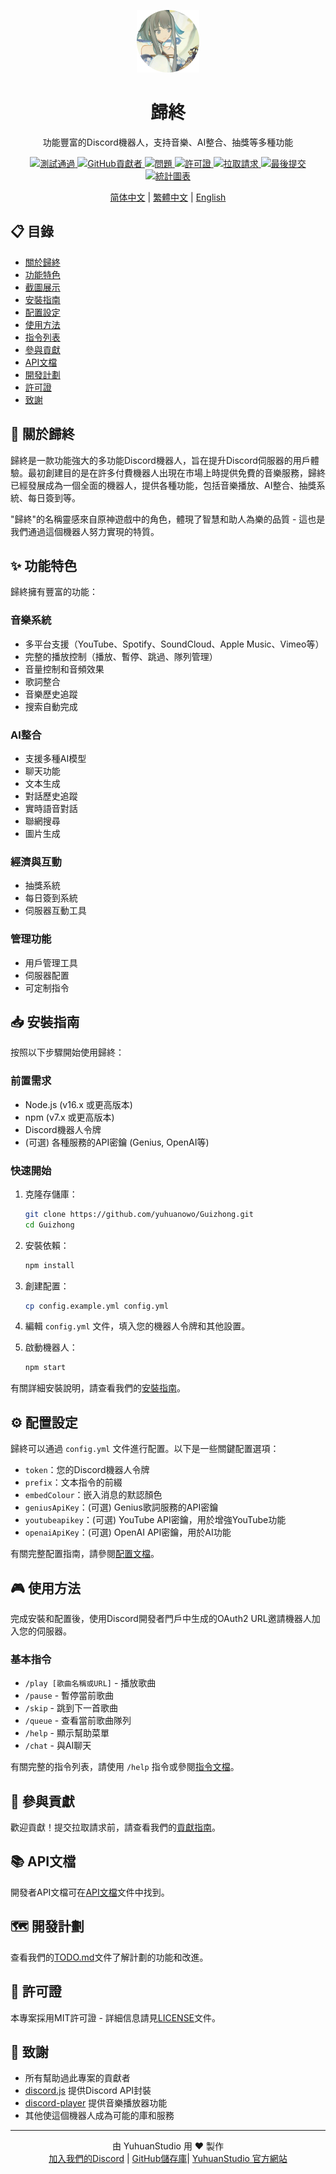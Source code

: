 <p align="center">
  <img src="https://github.com/yuhuanowo/Guizhong/blob/main/assets/logo.png?raw=true" width = "100" height = "100"/>
</p>
<h1 align="center">歸終</h1>
<p align="center">功能豐富的Discord機器人，支持音樂、AI整合、抽獎等多種功能</p>

<p align="center">
  <a href="https://github.com/yuhuanowo/Guizhong/actions">
    <img alt="測試通過" src="https://github.com/yuhuanowo/Guizhong/workflows/CodeQL/badge.svg" />
  </a>
  <a href="https://github.com/yuhuanowo/Guizhong/graphs/contributors">
    <img alt="GitHub貢獻者" src="https://img.shields.io/github/contributors/yuhuanowo/Guizhong" />
  </a>
  <a href="https://github.com/yuhuanowo/Guizhong/issues">
    <img alt="問題" src="https://img.shields.io/github/issues/yuhuanowo/Guizhong" />
  </a>
  <a href="https://github.com/yuhuanowo/Guizhong/blob/master/LICENSE">
    <img alt="許可證" src="https://img.shields.io/github/license/yuhuanowo/Guizhong" />
  </a>
  <a href="https://github.com/yuhuanowo/Guizhong/pulls">
    <img alt="拉取請求" src="https://img.shields.io/github/issues-pr-closed/yuhuanowo/Guizhong" />
  </a>
  <a href="https://github.com/yuhuanowo/Guizhong/commits">
    <img alt="最後提交" src="https://img.shields.io/github/last-commit/yuhuanowo/Guizhong" />
  </a>
  <a href="https://github.com/yuhuanowo/Guizhong"><img alt="統計圖表" src="https://repobeats.axiom.co/api/embed/ab7080243cf7b8ed4e30271afc121489272ff6c9.svg"></a>
</p>

<p align="center">
  <a href="README_ZH-CN.md">简体中文</a> |
  <a href="README_ZH-TW.md">繁體中文</a> |
  <a href="../README.md">English</a>
</p>

## 📋 目錄
- [關於歸終](#關於歸終)
- [功能特色](#功能特色)
- [截圖展示](#截圖展示)
- [安裝指南](#安裝指南)
- [配置設定](#配置設定)
- [使用方法](#使用方法)
- [指令列表](#指令列表)
- [參與貢獻](#參與貢獻)
- [API文檔](#api文檔)
- [開發計劃](#開發計劃)
- [許可證](#許可證)
- [致謝](#致謝)

## 🤖 關於歸終
歸終是一款功能強大的多功能Discord機器人，旨在提升Discord伺服器的用戶體驗。最初創建目的是在許多付費機器人出現在市場上時提供免費的音樂服務，歸終已經發展成為一個全面的機器人，提供各種功能，包括音樂播放、AI整合、抽獎系統、每日簽到等。

"歸終"的名稱靈感來自原神遊戲中的角色，體現了智慧和助人為樂的品質 - 這也是我們通過這個機器人努力實現的特質。

## ✨ 功能特色
歸終擁有豐富的功能：

### 音樂系統
- 多平台支援（YouTube、Spotify、SoundCloud、Apple Music、Vimeo等）
- 完整的播放控制（播放、暫停、跳過、隊列管理）
- 音量控制和音頻效果
- 歌詞整合
- 音樂歷史追蹤
- 搜索自動完成

### AI整合
- 支援多種AI模型
- 聊天功能
- 文本生成
- 對話歷史追蹤
- 實時語音對話
- 聯網搜尋
- 圖片生成

### 經濟與互動
- 抽獎系統
- 每日簽到系統
- 伺服器互動工具

### 管理功能
- 用戶管理工具
- 伺服器配置
- 可定制指令

<!-- ## 🖼️ 截圖展示
<p align="center">
  <img src="../../assets/screenshots/music_player.png" width="400" alt="音樂播放器" />
  <img src="../../assets/screenshots/ai_chat.png" width="400" alt="AI聊天" />
  <img src="../../assets/screenshots/lottery.png" width="400" alt="抽獎系統" />
</p> -->

## 📥 安裝指南
按照以下步驟開始使用歸終：

### 前置需求
- Node.js (v16.x 或更高版本)
- npm (v7.x 或更高版本)
- Discord機器人令牌
- (可選) 各種服務的API密鑰 (Genius, OpenAI等)

### 快速開始
1. 克隆存儲庫：
   ```bash
   git clone https://github.com/yuhuanowo/Guizhong.git
   cd Guizhong
   ```

2. 安裝依賴：
   ```bash
   npm install
   ```

3. 創建配置：
   ```bash
   cp config.example.yml config.yml
   ```

4. 編輯 `config.yml` 文件，填入您的機器人令牌和其他設置。

5. 啟動機器人：
   ```bash
   npm start
   ```

有關詳細安裝說明，請查看我們的[安裝指南](installation.zh-TW.md)。

## ⚙️ 配置設定
歸終可以通過 `config.yml` 文件進行配置。以下是一些關鍵配置選項：

- `token`：您的Discord機器人令牌
- `prefix`：文本指令的前綴
- `embedColour`：嵌入消息的默認顏色
- `geniusApiKey`：(可選) Genius歌詞服務的API密鑰
- `youtubeapikey`：(可選) YouTube API密鑰，用於增強YouTube功能
- `openaiApiKey`：(可選) OpenAI API密鑰，用於AI功能

有關完整配置指南，請參閱[配置文檔](configuration.zh-TW.md)。

## 🎮 使用方法
完成安裝和配置後，使用Discord開發者門戶中生成的OAuth2 URL邀請機器人加入您的伺服器。

### 基本指令
- `/play [歌曲名稱或URL]` - 播放歌曲
- `/pause` - 暫停當前歌曲
- `/skip` - 跳到下一首歌曲
- `/queue` - 查看當前歌曲隊列
- `/help` - 顯示幫助菜單
- `/chat` - 與AI聊天

有關完整的指令列表，請使用 `/help` 指令或參閱[指令文檔](commands.zh-TW.md)。

## 🤝 參與貢獻
歡迎貢獻！提交拉取請求前，請查看我們的[貢獻指南](../CONTRIBUTING_ZH-TW.md)。

## 📚 API文檔
開發者API文檔可在[API文檔](api/index.zh-TW.md)文件中找到。

## 🗺️ 開發計劃
查看我們的[TODO.md](../TODO.md)文件了解計劃的功能和改進。

## 📄 許可證
本專案採用MIT許可證 - 詳細信息請見[LICENSE](../LICENSE)文件。

## 🙏 致謝
- 所有幫助過此專案的貢獻者
- [discord.js](https://discord.js.org) 提供Discord API封裝
- [discord-player](https://discord-player.js.org) 提供音樂播放器功能
- 其他使這個機器人成為可能的庫和服務

---

<p align="center">
  由 YuhuanStudio 用 ❤️ 製作
  <br>
  <a href="https://discord.gg/GfUY7ynvXN">加入我們的Discord</a> | 
  <a href="https://github.com/yuhuanowo/Guizhong">GitHub儲存庫</a>| 
  <a href="https://www.yuhuanstudio.eu.org/">YuhuanStudio 官方網站</a>
  <br>
</p>